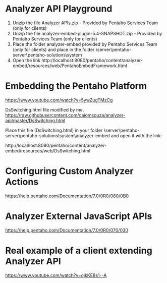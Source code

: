 # Analyzer API Playground

1. Unzip the file Analyzer APIs.zip - Provided by Pentaho Services Team (only for clients)
2. Unzip the file analyzer-embed-plugin-5.4-SNAPSHOT.zip - Provided by Pentaho Services Team (only for clients)
3. Place the folder analyzer-embed provided by Pentaho Services Team (only for clients) and place in the folder \server\pentaho-server\pentaho-solutions\system
4. Open the link http://localhost:8080/pentaho/content/analyzer-embed/resources/web/PentahoEmbedFramework.html

# Embedding the Pentaho Platform
https://www.youtube.com/watch?v=5ywZugTMzCg

DsSwitching.html file modified by me. <BR>
https://raw.githubusercontent.com/caiomsouza/analyzer-api/master/DsSwitching.html <BR>

Place this file (DsSwitching.html) in your folder \server\pentaho-server\pentaho-solutions\system\analyzer-embed and open it with the link:<BR>

http://localhost:8080/pentaho/content/analyzer-embed/resources/web/DsSwitching.html<BR>

# Configuring Custom Analyzer Actions
https://help.pentaho.com/Documentation/7.0/0R0/080/0B0

# Analyzer External JavaScript APIs
https://help.pentaho.com/Documentation/7.0/0R0/070/030

# Real example of a client extending Analyzer API
https://www.youtube.com/watch?v=ojkKE8s1--A
